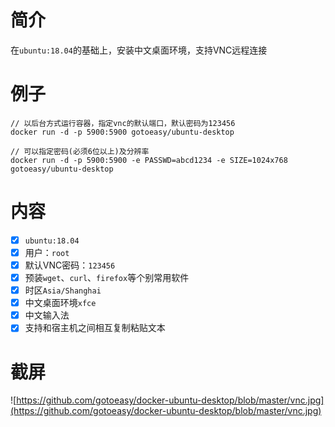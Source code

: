 # 简介
在`ubuntu:18.04`的基础上，安装中文桌面环境，支持VNC远程连接

# 例子
```
// 以后台方式运行容器，指定vnc的默认端口，默认密码为123456
docker run -d -p 5900:5900 gotoeasy/ubuntu-desktop

// 可以指定密码(必须6位以上)及分辨率
docker run -d -p 5900:5900 -e PASSWD=abcd1234 -e SIZE=1024x768 gotoeasy/ubuntu-desktop
```

# 内容

- [x] `ubuntu:18.04`
- [x] 用户：`root`
- [x] 默认VNC密码：`123456`
- [x] 预装`wget`、`curl`、`firefox`等个别常用软件
- [x] 时区`Asia/Shanghai`
- [x] 中文桌面环境`xfce`
- [x] 中文输入法
- [x] 支持和宿主机之间相互复制粘贴文本

# 截屏
![https://github.com/gotoeasy/docker-ubuntu-desktop/blob/master/vnc.jpg](https://github.com/gotoeasy/docker-ubuntu-desktop/blob/master/vnc.jpg)
